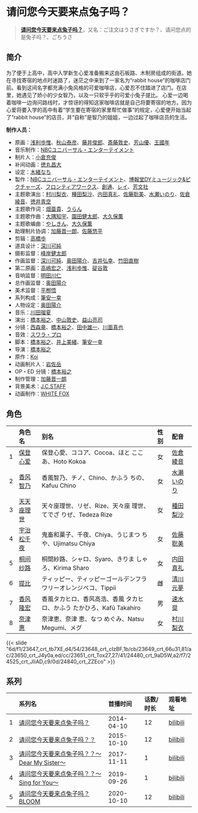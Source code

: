 # 请问您今天要来点兔子吗？


> <u>**[请问您今天要来点兔子吗？](https://bgm.tv/subject/88287)**</u>，又名：ご注文はうさぎですか？、请问您点的是兔子吗？、ごちうさ

## 简介

为了便于上高中，高中入学新生心爱准备搬来这由石板路、木制房组成的街道。她在寻找寄宿的地点时迷路了，迷茫之中来到了一家名为“rabbit house”的咖啡店门前。看到这间名字都充满小兔风格的可爱咖啡店，心爱忍不住踏进了店门。在店里，她遇见了娇小的少女智乃，以及一只软乎乎的可爱小兔子提比。
心爱一边喝着咖啡一边询问路线时，才惊讶的得知这家咖啡店就是自己将要寄宿的地方。因为心爱将要入学的高中有着“学生要在寄宿的家里帮忙做事”的规定，心爱便开始当起了“rabbit house”的店员，并“自称”是智乃的姐姐，一边过起了咖啡店员的生活。

**制作人员：**
- 原画：[浅利歩惟](https://bgm.tv/person/32583)、[秋山泰彦](https://bgm.tv/person/22962)、[藤井俊郎](https://bgm.tv/person/28315)、[斎藤敦史](https://bgm.tv/person/12631)、[芳山優](https://bgm.tv/person/41367)、[王國年](https://bgm.tv/person/13926)
- 音乐制作：[NBCユニバーサル・エンターテイメント](https://bgm.tv/person/3750)
- 制片人：[小倉充俊](https://bgm.tv/person/26278)
- 补间动画：[徳丸昌大](https://bgm.tv/person/41597)
- 设定：[木緒なち](https://bgm.tv/person/6561)
- 製作：[NBCユニバーサル・エンターテイメント](https://bgm.tv/person/3750)、[博報堂DYミュージック&amp;ピクチャーズ](https://bgm.tv/person/3278)、[フロンティアワークス](https://bgm.tv/person/1495)、[創通](https://bgm.tv/person/182)、[レイ](https://bgm.tv/person/49296)、[芳文社](https://bgm.tv/person/6006)
- 主题歌演出：[村川梨衣](https://bgm.tv/person/9096)、[種田梨沙](https://bgm.tv/person/8138)、[内田真礼](https://bgm.tv/person/6724)、[佐藤聡美](https://bgm.tv/person/5003)、[水瀬いのり](https://bgm.tv/person/10868)、[佐倉綾音](https://bgm.tv/person/5745)、[徳井青空](https://bgm.tv/person/7278)
- 主题歌作词：[畑亜貴](https://bgm.tv/person/7329)、[うらん](https://bgm.tv/person/13722)
- 主题歌作曲：[大隅知宇](https://bgm.tv/person/10857)、[園田健太郎](https://bgm.tv/person/13811)、[大久保薫](https://bgm.tv/person/3455)
- 主题歌编曲：[やしきん](https://bgm.tv/person/9355)、[大久保薫](https://bgm.tv/person/3455)
- 助理制片协调：[加藤晋一朗](https://bgm.tv/person/37273)、[佐藤悠平](https://bgm.tv/person/58898)
- 剪辑：[高橋歩](https://bgm.tv/person/11895)
- 道具设计：[深川可純](https://bgm.tv/person/14527)
- 摄影监督：[峰岸健太郎](https://bgm.tv/person/13333)
- 作画监督：[深川可純](https://bgm.tv/person/14527)、[奥田陽介](https://bgm.tv/person/12757)、[吉井弘幸](https://bgm.tv/person/25486)、[竹田直樹](https://bgm.tv/person/16022)
- 第二原画：[高嶋宏之](https://bgm.tv/person/33697)、[浅利歩惟](https://bgm.tv/person/32583)、[碇谷敦](https://bgm.tv/person/12343)
- 音响监督：[明田川仁](https://bgm.tv/person/477)
- 总作画监督：[奥田陽介](https://bgm.tv/person/12757)
- 美术监督：[平栁悟](https://bgm.tv/person/14176)
- 系列构成：[筆安一幸](https://bgm.tv/person/3358)
- 人物设定：[奥田陽介](https://bgm.tv/person/12757)
- 音乐：[川田瑠夏](https://bgm.tv/person/9908)
- 演出：[橋本裕之](https://bgm.tv/person/13018)、[中山敦史](https://bgm.tv/person/14065)、[益山亮司](https://bgm.tv/person/11783)
- 分镜：[西森章](https://bgm.tv/person/1349)、[橋本裕之](https://bgm.tv/person/13018)、[田中雄一](https://bgm.tv/person/3611)、[川面真也](https://bgm.tv/person/7866)
- 音效：[スワラ・プロ](https://bgm.tv/person/2662)
- 脚本：[橋本裕之](https://bgm.tv/person/13018)、[井上美緒](https://bgm.tv/person/14854)、[筆安一幸](https://bgm.tv/person/3358)
- 导演：[橋本裕之](https://bgm.tv/person/13018)
- 原作：[Koi](https://bgm.tv/person/13864)
- 动画制片人：[岩佐岳](https://bgm.tv/person/49157)
- OP・ED 分镜：[橋本裕之](https://bgm.tv/person/13018)
- 制作管理：[加藤晋一朗](https://bgm.tv/person/37273)
- 背景美术：[J.C.STAFF](https://bgm.tv/person/390)
- 动画制作：[WHITE FOX](https://bgm.tv/person/7512)

## 角色

|     |   角色名   |   别名  | 性别 |  配音  |
|:--- |:------  |:----      |:---  |:--   |
| 1 | [保登心爱](https://bgm.tv/character/23647) | 保登心愛、ココア、Cocoa、ほと ここあ、Hoto Kokoa | 女 | [佐倉綾音](https://bgm.tv/person/5745) |
| 2 | [香风智乃](https://bgm.tv/character/23648) | 香風智乃、チノ、Chino、かふう ちの、Kafuu Chino | 女 | [水瀬いのり](https://bgm.tv/person/10868) |
| 3 | [天天座理世](https://bgm.tv/character/23649) | 天々座理世、リゼ、Rize、天々座 理世、てでざ りぜ、Tedeza Rize | 女 | [種田梨沙](https://bgm.tv/person/8138) |
| 4 | [宇治松千夜](https://bgm.tv/character/23650) | 鬼畜和菓子、千夜、Chiya、うじまつ ちや、Ujimatsu Chiya | 女 | [佐藤聡美](https://bgm.tv/person/5003) |
| 5 | [桐间纱路](https://bgm.tv/character/23651) | 桐間紗路、シャロ、Syaro、きりま しゃろ、Kirima Sharo | 女 | [内田真礼](https://bgm.tv/person/6724) |
| 6 | [提比](https://bgm.tv/character/24480) | ティッピー、ティッピーゴールデンフラワリーオレンジペコ、Tippii | 雌 | [清川元夢](https://bgm.tv/person/3915) |
| 7 | [香风隆宏](https://bgm.tv/character/24525) | 香風タカヒロ、香风高浩、香風 タカヒロ、かふう たかひろ、Kafū Takahiro | 男 | [速水奨](https://bgm.tv/person/3898) |
| 8 | [奈津惠](https://bgm.tv/character/24840) | 奈津恵、奈津 恵、なつ めぐみ、Natsu Megumi、メグ | 女 | [村川梨衣](https://bgm.tv/person/9096) |

{{< slide "6d/f1/23647_crt_tb7XE,d4/54/23648_crt_cIzBF,1b/cb/23649_crt_66u31,81/ac/23650_crt_J4y0a,ed/cc/23651_crt_Tox27,27/41/24480_crt_9aD5W,a2/f7/24525_crt_JIiAD,c9/0d/24840_crt_ZZEco" >}}

## 系列

|     |   系列名   |   首播时间  | 话数/时长  | 观看地址 |
|:---  |:------    |:----      |:---       |:---  |
| 1 |[请问您今天要来点兔子吗？](https://bgm.tv/subject/88287)| 2014-04-10 | 12 | [bilibili](https://www.bilibili.com/bangumi/play/ep95840)  |
| 2 |[请问您今天要来点兔子吗？？](https://bgm.tv/subject/123568)| 2015-10-10 | 12 | [bilibili](https://www.bilibili.com/bangumi/play/ss2762)  |
| 3 |[请问您今天要来点兔子吗？？～Dear My Sister～](https://bgm.tv/subject/181995)| 2017-11-11 | 1 | [bilibili](https://www.bilibili.com/bangumi/play/ss24702)  |
| 4 |[请问您今天要来点兔子吗？？～Sing for You～](https://bgm.tv/subject/260772)| 2019-09-26 | 1 | [bilibili](https://www.bilibili.com/bangumi/play/ss30288)  |
| 5 |[请问您今天要来点兔子吗？BLOOM](https://bgm.tv/subject/260770)| 2020-10-10 | 12 | [bilibili](https://www.bilibili.com/bangumi/play/ss34415)  |



